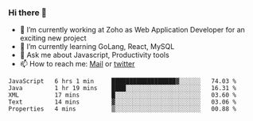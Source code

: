 ### Hi there 👋

- 🔭 I’m currently working at Zoho as Web Application Developer for an exciting new project
- 🌱 I’m currently learning GoLang, React, MySQL
- 💬 Ask me about Javascript, Productivity tools 
- 📫 How to reach me: [Mail](mailto:kvaishak47@gmail.com) or [twitter](https://twitter.com/_kvaishak)

<!--START_SECTION:waka-->
```text
JavaScript   6 hrs 1 min     ██████████████████▓░░░░░░   74.03 % 
Java         1 hr 19 mins    ████░░░░░░░░░░░░░░░░░░░░░   16.31 % 
XML          17 mins         █░░░░░░░░░░░░░░░░░░░░░░░░   03.60 % 
Text         14 mins         ▓░░░░░░░░░░░░░░░░░░░░░░░░   03.06 % 
Properties   4 mins          ▒░░░░░░░░░░░░░░░░░░░░░░░░   00.88 % 
```
<!--END_SECTION:waka-->
